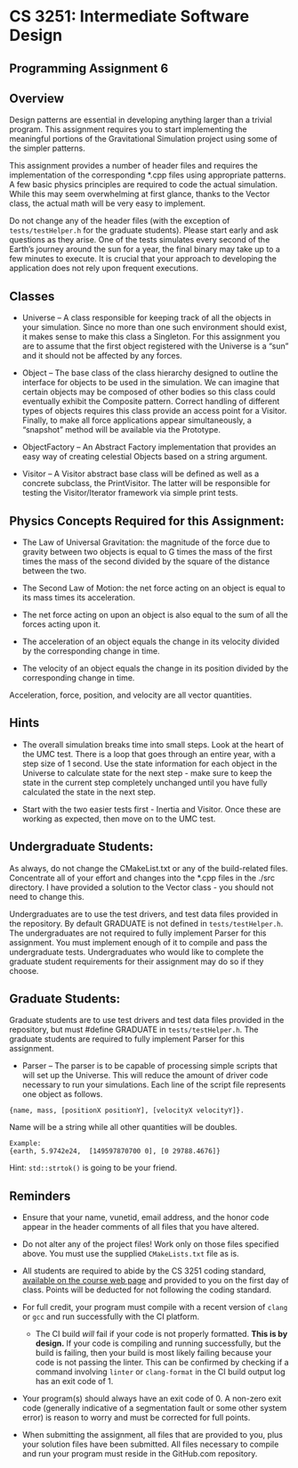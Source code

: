 # CS 3251: Intermediate Software Design
## Programming Assignment 6

## Overview

Design patterns are essential in developing anything larger than a trivial program. This assignment requires you to start implementing the meaningful portions of the Gravitational Simulation project using some of the simpler patterns.

This assignment provides a number of header files and requires the implementation of the corresponding *.cpp files using appropriate patterns. A few basic physics principles are required to code the actual simulation.  While this may seem overwhelming at first glance, thanks to the Vector class, the actual math will be very easy to implement.

Do not change any of the header files (with the exception of ```tests/testHelper.h``` for the graduate students). Please start early and ask questions as they arise. One of the tests simulates every second of the Earth’s journey around the sun for a year, the final binary may take up to a few minutes to execute. It is crucial that your approach to developing the application does not rely upon frequent executions.

## Classes

* Universe – A class responsible for keeping track of all the objects in your simulation. Since no more than one such environment should exist, it makes sense to make this class a Singleton. For this assignment you are to assume that the first object registered with the Universe is a “sun” and it should not be affected by any forces.

* Object – The base class of the class hierarchy designed to outline the interface for objects to be used in the simulation. We can imagine that certain objects may be composed of other bodies so this class could eventually exhibit the Composite pattern. Correct handling of different types of objects requires this class provide an access point for a Visitor. Finally, to make all force applications appear simultaneously, a “snapshot” method will be available via the Prototype.

* ObjectFactory – An Abstract Factory implementation that provides an easy way of creating celestial Objects based on a string argument.

* Visitor – A Visitor abstract base class will be defined as well as a concrete subclass, the PrintVisitor. The latter will be responsible for testing the Visitor/Iterator framework via simple print tests.

## Physics Concepts Required for this Assignment: 

* The Law of Universal Gravitation: the magnitude of the force due to gravity between two objects is equal to G times the mass of the first times the mass of the second divided by the square of the distance between the two. 

* The Second Law of Motion: the net force acting on an object is equal to its mass times its acceleration.

* The net force acting on upon an object is also equal to the sum of all the forces acting upon it.

* The acceleration of an object equals the change in its velocity divided by the corresponding change in time.

* The velocity of an object equals the change in its position divided by the corresponding change in time.

Acceleration, force, position, and velocity are all vector quantities. 

## Hints

* The overall simulation breaks time into small steps.  Look at the heart of the UMC test.  There is a loop that goes through an entire year, with a step size of 1 second.  Use the state information for each object in the Universe to calculate state for the next step - make sure to keep the state in the current step completely unchanged until you have fully calculated the state in the next step.

* Start with the two easier tests first - Inertia and Visitor. Once these are working as expected, then move on to the UMC test.

## Undergraduate Students:

As always, do not change the CMakeList.txt or any of the build-related files.  Concentrate all of your effort and changes into the *.cpp files in the ./src directory.  I have provided a solution to the Vector class - you should not need to change this.

Undergraduates are to use the test drivers, and test data files provided in the repository.  By default GRADUATE is not defined in ```tests/testHelper.h```. The undergraduates are not required to fully implement Parser for this assignment. You must implement enough of it to compile and pass the undergraduate tests.  Undergraduates who would like to complete the graduate student requirements for their assignment may do so if they choose.


## Graduate Students: 

Graduate students are to use test drivers and test data files provided in the repository, but must #define GRADUATE in ```tests/testHelper.h```. The graduate students are required to fully implement Parser for this assignment. 

* Parser – The parser is to be capable of processing simple scripts that will set up the Universe. This will reduce the amount of driver code necessary to run your simulations. Each line of the script file represents one object as follows.

```{name, mass, [positionX positionY], [velocityX velocityY]}.``` 

Name will be a string while all other quantities will be doubles.

```
Example:
{earth, 5.9742e24,  [149597870700 0], [0 29788.4676]}
```

Hint: ```std::strtok()``` is going to be your friend.

## Reminders

* Ensure that your name, vunetid, email address, and the honor code appear in the header comments of all files that you have altered.

* Do not alter any of the project files!  Work only on those files specified above.  You must use the supplied `CMakeLists.txt` file as is.

* All students are required to abide by the CS 3251 coding standard, [available on the course web page](https://vuse-cs3251.github.io/style-guidelines/) and provided to you on the first day of class. Points will be deducted for not following the coding standard.

* For full credit, your program must compile with a recent version of `clang` or `gcc` and run successfully with the CI platform.
  * The CI build *will* fail if your code is not properly formatted. **This is by design.** If your code is compiling and running successfully, but the build is failing, then your build is most likely failing because your code is not passing the linter. This can be confirmed by checking if a command involving `linter` or `clang-format` in the CI build output log has an exit code of 1.

* Your program(s) should always have an exit code of 0.  A non-zero exit code (generally indicative of a segmentation fault or some other system error) is reason to worry and must be corrected for full points.
  
* When submitting the assignment, all files that are provided to you, plus your solution files have been submitted. All files necessary to compile and run your program must reside in the GitHub.com repository. 
